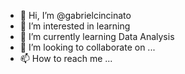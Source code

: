 - 👋 Hi, I’m @gabrielcincinato
- 👀 I’m interested in learning
- 🌱 I’m currently learning Data Analysis
- 💞️ I’m looking to collaborate on ...
- 📫 How to reach me ...

<!---
gabrielcincinato/gabrielcincinato is a ✨ special ✨ repository because its `README.md` (this file) appears on your GitHub profile.
You can click the Preview link to take a look at your changes.
--->
